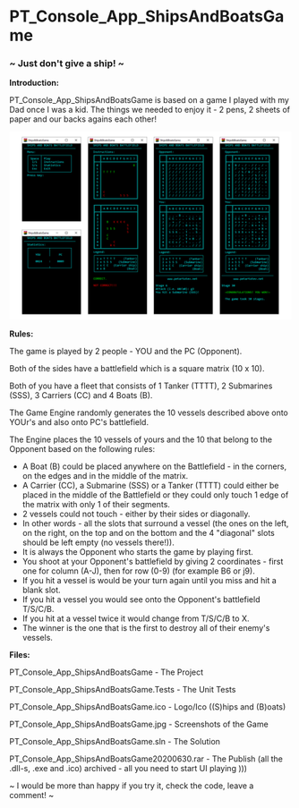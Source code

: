 # PT_Console_App_ShipsAndBoatsGame

### ~ Just don't give a ship! ~

**Introduction:**

PT_Console_App_ShipsAndBoatsGame is based on a game I played with my Dad once I was a kid.
The things we needed to enjoy it - 2 pens, 2 sheets of paper and our backs agains each other!

![GitHub Logo](PT_Console_App_ShipsAndBoatsGame.jpg)

**Rules:**

The game is played by 2 people - YOU and the PC (Opponent).

Both of the sides have a battlefield which is a square matrix (10 x 10).

Both of you have a fleet that consists of 1 Tanker (TTTT), 2 Submarines (SSS), 3 Carriers (CC) and 4 Boats (B).

The Game Engine randomly generates the 10 vessels described above onto YOUr's and also onto PC's battlefield.

The Engine places the 10 vessels of yours and the 10 that belong to the Opponent based on the following rules:

- A Boat (B) could be placed anywhere on the Battlefield - in the corners, on the edges and in the middle of the matrix.
- A Carrier (CC), a Submarine (SSS) or a Tanker (TTTT) could either be placed in the middle of the Battlefield or they could only touch 1 edge of the matrix with only 1 of their segments.
- 2 vessels could not touch - either by their sides or diagonally.
- In other words - all the slots that surround a vessel (the ones on the left, on the right, on the top and on the bottom and the 4 "diagonal" slots should be left empty (no vessels there!)).
- It is always the Opponent who starts the game by playing first.
- You shoot at your Opponent's battlefield by giving 2 coordinates - first one for column (A-J), then for row (0-9) (for example B6 or j9). 
- If you hit a vessel is would be your turn again until you miss and hit a blank slot.
- If you hit a vessel you would see onto the Opponent's battlefield T/S/C/B.
- If you hit at a vessel twice it would change from T/S/C/B to X.
- The winner is the one that is the first to destroy all of their enemy's vessels.

**Files:**

PT_Console_App_ShipsAndBoatsGame - The Project

PT_Console_App_ShipsAndBoatsGame.Tests - The Unit Tests

PT_Console_App_ShipsAndBoatsGame.ico - Logo/Ico ((S)hips and (B)oats)

PT_Console_App_ShipsAndBoatsGame.jpg - Screenshots of the Game

PT_Console_App_ShipsAndBoatsGame.sln - The Solution

PT_Console_App_ShipsAndBoatsGame20200630.rar - The Publish (all the .dll-s, .exe and .ico) archived - all you need to start UI playing )))


~ I would be more than happy if you try it, check the code, leave a comment! ~
